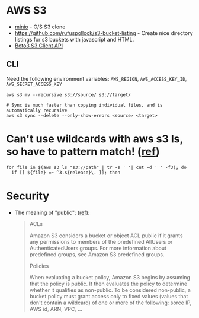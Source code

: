 # AWS S3

* [minio](https://docs.minio.io/) - O/S S3 clone
* <https://github.com/rufuspollock/s3-bucket-listing> - Create nice directory listings for s3 buckets with javascript
  and HTML.
* [Boto3 S3 Client API](https://boto3.amazonaws.com/v1/documentation/api/latest/reference/services/s3.html)

## CLI

Need the following environment variables: `AWS_REGION`, `AWS_ACCESS_KEY_ID`, `AWS_SECRET_ACCESS_KEY`

```shell script
aws s3 mv --recursive s3://source/ s3://target/

# Sync is much faster than copying individual files, and is automatically recursive
aws s3 sync --delete --only-show-errors <source> <target>
```

# Can't use wildcards with aws s3 ls, so have to pattern match! ([ref](https://github.com/aws/aws-cli/issues/3784#issuecomment-517063693))

```shell script
for file in $(aws s3 ls "s3://path" | tr -s ' '| cut -d ' ' -f3); do
  if [[ ${file} =~ ^3.${release}\. ]]; then
```

# Security

* The meaning of "public": ([ref](https://docs.aws.amazon.com/AmazonS3/latest/userguide/access-control-block-public-access.html#access-control-block-public-access-policy-status)):

  > ACLs
  >
  > Amazon S3 considers a bucket or object ACL public if it grants any permissions to members of the predefined AllUsers or AuthenticatedUsers groups. For more information about predefined groups, see Amazon S3 predefined groups.
  >
  > Policies
  >
  > When evaluating a bucket policy, Amazon S3 begins by assuming that the policy is public. It then evaluates the policy to determine whether it qualifies as non-public. To be considered non-public, a bucket policy must grant access only to fixed values (values that don't contain a wildcard) of one or more of the following: sorce IP, AWS id, ARN, VPC, ...